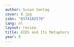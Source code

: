 ```yaml
---
author: Susan Sontag
cover: 8.jpg
isbn: "0374102570"
lang: nl
layout: review
title: AIDS and Its Metaphors
year: 0
---
```

